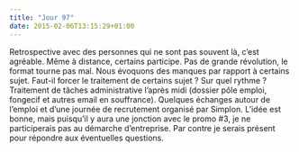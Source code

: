```yaml
---
title: "Jour 97"
date: 2015-02-06T13:15:29+01:00
---
```


Retrospective avec des personnes qui ne sont pas souvent là, c’est
agréable. Même à distance, certains participe. Pas de grande révolution,
le format tourne pas mal. Nous évoquons des manques par rapport à
certains sujet. Faut-il forcer le traitement de certains sujet ? Sur
quel rythme ? Traitement de tâches administrative l’après midi (dossier
pôle emploi, fongecif et autres email en souffrance). Quelques échanges
autour de l’emploi et d’une journée de recrutement organisé par Simplon.
L’idée est bonne, mais puisqu’il y aura une jonction avec le promo \#3,
je ne participerais pas au démarche d’entreprise. Par contre je serais
présent pour répondre aux éventuelles questions.

